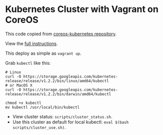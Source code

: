 # Kubernetes Cluster with Vagrant on CoreOS

This code copied from [coreos-kubernetes repository](https://github.com/coreos/coreos-kubernetes.git).

View the [full instructions](https://coreos.com/kubernetes/docs/latest/kubernetes-on-vagrant.html).

This deploy as simple as `vagrant up`.

Grab `kubectl` like this:
```
# Linux
curl -O https://storage.googleapis.com/kubernetes-release/release/v1.2.2/bin/linux/amd64/kubectl
# or MacOS X
curl -O https://storage.googleapis.com/kubernetes-release/release/v1.2.2/bin/darwin/amd64/kubectl

chmod +x kubectl
mv kubectl /usr/local/bin/kubectl
```

* View cluster status: `scripts/cluster_status.sh`.
* Use this cluster as default for local kubectl: `eval $(bash scripts/cluster_use.sh)`.

